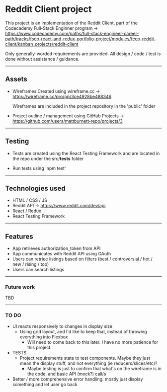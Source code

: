 # Reddit Client project
This project is an implementation of the Reddit Client, part of the Codecademy Full-Stack Enginner program -> \
https://www.codecademy.com/paths/full-stack-engineer-career-path/tracks/fscp-react-and-redux-portfolio-project/modules/fecp-reddit-client/kanban_projects/reddit-client

Only generally-worded requirements are provided. All design / code / test is done without assistance / guidance.

---

## Assets
* Wireframes
    Created using wireframe.cc -> \
    https://wireframe.cc/pro/pp/3ce4928be488346

    Wireframes are included in the project repository in the 'public' folder
* Project outline / management using GitHub Projects -> \
    https://github.com/users/mattburnett-repo/projects/3

---

## Testing
* Tests are created using the React Testing Framework and are located in the repo under the src/__tests__ folder 

* Run tests using 'npm test'

---

## Technologies used
* HTML / CSS / JS 
* Reddit API -> https://www.reddit.com/dev/api 
* React / Redux 
* React Testing Framework 

---

## Features
* App retrieves authorization_token from API
* App communicates with Reddit API using OAuth
* Users can retriee listings based on filters (best / controversial / hot / new / rising / top)
* Users can search listings

---

### Future work
TBD

---

### TO DO
* UI reacts responsively to changes in display size
  * Using grid layout, and I'd like to keep that, instead of throwing everything into Flexbox
    * Will need to come back to this later. I have no more patience for this project.
* TESTS
  * Project requirements state to test components. Maybe they just mean the display stuff, and not everything (ie reducers/slices/etc)?
    * Maybe testing is just to confirm that what's on the wireframe is in the code, and basic API (mock?) call/s
* Better / more comprehensive error handling. mostly just display something and let user go back